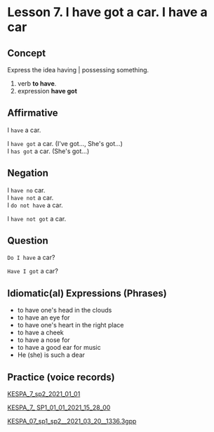 # Lesson 7. I have got a car. I have a car

## Concept

Express the idea having | possessing something.  
1. verb **to have**. 
2. expression **have got**


## Affirmative

I `have` a car.  

I `have got` a car. (I've got..., She's got...)  
I `has got` a car. (She's got...) 


## Negation

I `have no` car.  
I `have not` a car.  
I `do not have` a car.  

I `have not got` a car.


## Question

`Do I have` a car?  

`Have I got` a car?


## Idiomatic(al) Expressions (Phrases)

* to have one's head in the clouds
* to have an eye for
* to have one's heart in the right place
* to have a cheek
* to have a nose for
* to have a good ear for music
* He (she) is such a dear

## Practice (voice records)

[KESPA_7_sp2_2021_01_01](https://mega.nz/file/YkkhQCIR#539PoN781XXsWvorlfMKH0Rf1U_jDDSdoJqwcrgH-7U)

[KESPA_7_ SP1_01_01_2021_15_28_00](https://mega.nz/file/A81hmCYB#hPGKwSqBINOrSccvJ2NJo49odE-YsOLSYB-ITRTjic8)

[KESPA_07_sp1_sp2__2021_03_20__1336.3gpp](https://mega.nz/file/ck8AXIrT#ENYy7_nCbfgyYGBxzY9IpXgOapG6dMtsxvNjVHUOFH0)
